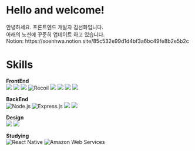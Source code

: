 <h1>Hello and welcome!</h1>   
안녕하세요. 프론트엔드 개발자 김선화입니다. <br>
아래의 노션에 꾸준히 업데이트 하고 있습니다. <br>
Notion: https://soenhwa.notion.site/85c532e99d1d4bf3a6bc49fe8b2e5b2c   


<h1>Skills</h1>

**FrontEnd**    
<img src="https://img.shields.io/badge/JavaScript-F7DF1E?style=for-the-badge&logo=JavaScript&logoColor=black">
<img src="https://img.shields.io/badge/React-61DAFB?style=for-the-badge&logo=React&logoColor=white">
<img src="https://img.shields.io/badge/TypeScript-3178C6?style=for-the-badge&logo=TypeScript&logoColor=white">
![Recoil](https://img.shields.io/badge/Recoil-000000?style=for-the-badge&logo=recoil&logoColor=white)
<img src="https://img.shields.io/badge/Styled--components-DB7093?style=for-the-badge&logo=styled-components&logoColor=white">
<img src="https://img.shields.io/badge/Three.js-black?style=for-the-badge&logo=three.js&logoColor=white">
<img src="https://img.shields.io/badge/HTML5-E34F26?style=for-the-badge&logo=HTML5&logoColor=white">
<img src="https://img.shields.io/badge/CSS-1572B6?style=for-the-badge&logo=CSS3&logoColor=white">



**BackEnd**   
![Node.js](https://img.shields.io/badge/Node.js-339933?style=for-the-badge&logo=node.js&logoColor=white) 
![Express.js](https://img.shields.io/badge/Express.js-000000?style=for-the-badge&logo=express&logoColor=white)
<img src="https://img.shields.io/badge/MySQL-4479A1?style=for-the-badge&logo=MySQL&logoColor=white">
<img src="https://img.shields.io/badge/MongoDB-47A248?style=for-the-badge&logo=MongoDB&logoColor=white">


**Design**   
<img src="https://img.shields.io/badge/Figma-F24E1E?style=for-the-badge&logo=Figma&logoColor=white">
<img src="https://img.shields.io/badge/Mockitt-3904A3?style=for-the-badge&logo=Mockitt&logoColor=white">

**Studying**   
![React Native](https://img.shields.io/badge/React_Native-61DAFB?style=for-the-badge&logo=react&logoColor=white)
![Amazon Web Services](https://img.shields.io/badge/AWS-232F3E?style=for-the-badge&logo=amazon-aws&logoColor=white)




